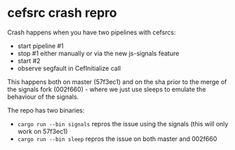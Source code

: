 # cefsrc crash repro

Crash happens when you have two pipelines with cefsrcs:

- start pipeline #1
- stop #1 either manually or via the new js-signals feature
- start #2
- observe segfault in CefInitialize call

This happens both on master (57f3ec1) and on the sha prior to the merge
of the signals fork (002f660) - where we just use sleeps to emulate the behaviour
of the signals.

The repo has two binaries:

- `cargo run --bin signals` repros the issue using the signals (this will only
  work on 57f3ec1)
- `cargo run --bin sleep` repros the issue on both master and 002f660

